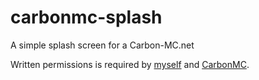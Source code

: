carbonmc-splash
===============

A simple splash screen for a Carbon-MC.net

Written permissions is required by [myself](mailto:me@luke.sx) and [CarbonMC](mailto:store@carbon-servers.com).
